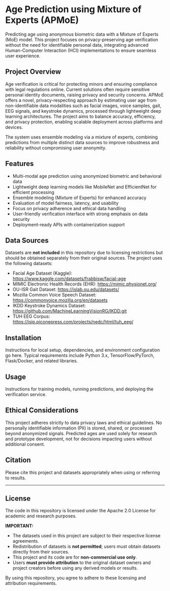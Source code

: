 # Age Prediction using Mixture of Experts (APMoE)

Predicting age using anonymous biometric data with a Mixture of Experts (MoE) model. This project focuses on privacy-preserving age verification without the need for identifiable personal data, integrating advanced Human-Computer Interaction (HCI) implementations to ensure seamless user experience.

## Project Overview

Age verification is critical for protecting minors and ensuring compliance with legal regulations online. Current solutions often require sensitive personal identity documents, raising privacy and security concerns. APMoE offers a novel, privacy-respecting approach by estimating user age from non-identifiable data modalities such as facial images, voice samples, gait, EEG signals, and keystroke dynamics, processed through lightweight deep learning architectures. The project aims to balance accuracy, efficiency, and privacy protection, enabling scalable deployment across platforms and devices.

The system uses ensemble modeling via a mixture of experts, combining predictions from multiple distinct data sources to improve robustness and reliability without compromising user anonymity.

## Features

- Multi-modal age prediction using anonymized biometric and behavioral data
- Lightweight deep learning models like MobileNet and EfficientNet for efficient processing
- Ensemble modeling (Mixture of Experts) for enhanced accuracy
- Evaluation of model fairness, latency, and usability
- Focus on privacy adherence and ethical data handling
- User-friendly verification interface with strong emphasis on data security
- Deployment-ready APIs with containerization support

## Data Sources

Datasets are **not included** in this repository due to licensing restrictions but should be obtained separately from their original sources. The project uses the following datasets:

- Facial Age Dataset (Kaggle): https://www.kaggle.com/datasets/frabbisw/facial-age
- MIMIC Electronic Health Records (EHR): https://mimic.physionet.org/
- OU-ISR Gait Dataset: https://islab.ou.edu/datasets/
- Mozilla Common Voice Speech Dataset: https://commonvoice.mozilla.org/en/datasets
- IKDD Keystroke Dynamics Dataset: https://github.com/MachineLearningVisionRG/IKDD.git
- TUH EEG Corpus: https://isip.piconepress.com/projects/nedc/html/tuh_eeg/

## Installation

Instructions for local setup, dependencies, and environment configuration go here. Typical requirements include Python 3.x, TensorFlow/PyTorch, Flask/Docker, and related libraries.

## Usage

Instructions for training models, running predictions, and deploying the verification service.

## Ethical Considerations

This project adheres strictly to data privacy laws and ethical guidelines. No personally identifiable information (PII) is stored, shared, or processed beyond anonymized signals. Predicted ages are used solely for research and prototype development, not for decisions impacting users without additional consent.

## Citation

Please cite this project and datasets appropriately when using or referring to results.

***

## License

The code in this repository is licensed under the Apache 2.0 License for academic and research purposes.

**IMPORTANT:**

- The datasets used in this project are subject to their respective license agreements.
- Redistribution of datasets is **not permitted**; users must obtain datasets directly from their sources.
- This project and its code are for **non-commercial use only**.
- Users **must provide attribution** to the original dataset owners and project creators before using any derived models or results.

By using this repository, you agree to adhere to these licensing and attribution requirements.
